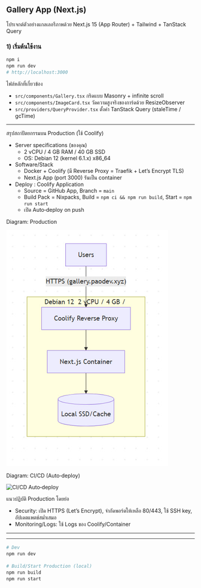 ## Gallery App (Next.js)

โปรเจกต์ตัวอย่างแกลเลอรีภาพด้วย Next.js 15 (App Router) + Tailwind + TanStack Query

### 1) เริ่มต้นใช้งาน

```bash
npm i
npm run dev
# http://localhost:3000
```

ไฟล์หลักที่เกี่ยวข้อง

- `src/components/Gallery.tsx` กริดแบบ Masonry + infinite scroll
- `src/components/ImageCard.tsx` วัดความสูงจริงของการ์ดด้วย ResizeObserver
- `src/providers/QueryProvider.tsx` ตั้งค่า TanStack Query (staleTime / gcTime)

---

สรุปสถาปัตยกรรมบน Production (ใช้ Coolify)

- Server specifications (ของคุณ)
  - 2 vCPU / 4 GB RAM / 40 GB SSD
  - OS: Debian 12 (kernel 6.1.x) x86_64
- Software/Stack
  - Docker + Coolify (มี Reverse Proxy = Traefik + Let’s Encrypt TLS)
  - Next.js App (port 3000) รันเป็น container
- Deploy : Coolify Application
  - Source = GitHub App, Branch = `main`
  - Build Pack = Nixpacks, Build = `npm ci && npm run build`, Start = `npm run start`
  - เปิด Auto‑deploy on push

Diagram: Production

![Production Architecture](public/Production.jpg)

Diagram: CI/CD (Auto‑deploy)

![CI/CD Auto‑deploy](public/Auto‑deploy.jpg)

แนวปฏิบัติ Production โดยย่อ

- Security: เปิด HTTPS (Let’s Encrypt), จำกัดพอร์ตให้เหลือ 80/443, ใช้ SSH key, อัปเดตแพตช์สม่ำเสมอ
- Monitoring/Logs: ใช้ Logs ของ Coolify/Container

---

---

```bash
# Dev
npm run dev

# Build/Start Production (local)
npm run build
npm run start
```
